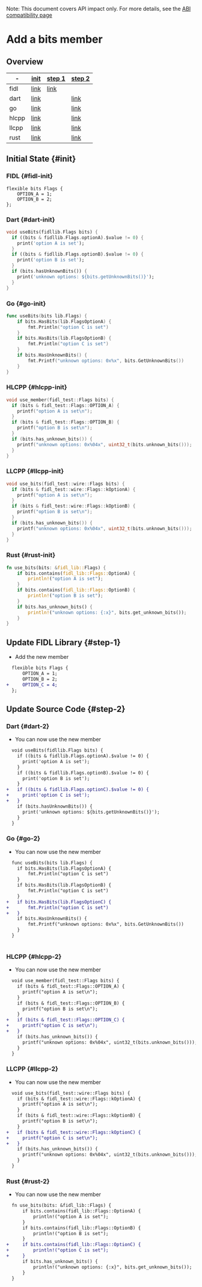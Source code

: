 <!-- WARNING: This file is machine generated by //src/tests/fidl/source_compatibility/gen, do not edit. -->

Note: This document covers API impact only. For more details, see the
[ABI compatibility page](/docs/development/languages/fidl/guides/compatibility/README.md)

# Add a bits member

## Overview

-|[init](#init)|[step 1](#step-1)|[step 2](#step-2)
---|---|---|---
fidl|[link](#fidl-init)|[link](#fidl-1)|
dart|[link](#dart-init)||[link](#dart-2)
go|[link](#go-init)||[link](#go-2)
hlcpp|[link](#hlcpp-init)||[link](#hlcpp-2)
llcpp|[link](#llcpp-init)||[link](#llcpp-2)
rust|[link](#rust-init)||[link](#rust-2)

## Initial State {#init}

### FIDL {#fidl-init}

```fidl
flexible bits Flags {
    OPTION_A = 1;
    OPTION_B = 2;
};
```

### Dart {#dart-init}

```dart
void useBits(fidllib.Flags bits) {
  if ((bits & fidllib.Flags.optionA).$value != 0) {
    print('option A is set');
  }
  if ((bits & fidllib.Flags.optionB).$value != 0) {
    print('option B is set');
  }
  if (bits.hasUnknownBits()) {
    print('unknown options: ${bits.getUnknownBits()}');
  }
}
```

### Go {#go-init}

```go
func useBits(bits lib.Flags) {
	if bits.HasBits(lib.FlagsOptionA) {
		fmt.Println("option C is set")
	}
	if bits.HasBits(lib.FlagsOptionB) {
		fmt.Println("option C is set")
	}
	if bits.HasUnknownBits() {
		fmt.Printf("unknown options: 0x%x", bits.GetUnknownBits())
	}
}

```

### HLCPP {#hlcpp-init}

```cpp
void use_member(fidl_test::Flags bits) {
  if (bits & fidl_test::Flags::OPTION_A) {
    printf("option A is set\n");
  }
  if (bits & fidl_test::Flags::OPTION_B) {
    printf("option B is set\n");
  }
  if (bits.has_unknown_bits()) {
    printf("unknown options: 0x%04x", uint32_t(bits.unknown_bits()));
  }
}
```

### LLCPP {#llcpp-init}

```cpp
void use_bits(fidl_test::wire::Flags bits) {
  if (bits & fidl_test::wire::Flags::kOptionA) {
    printf("option A is set\n");
  }
  if (bits & fidl_test::wire::Flags::kOptionB) {
    printf("option B is set\n");
  }
  if (bits.has_unknown_bits()) {
    printf("unknown options: 0x%04x", uint32_t(bits.unknown_bits()));
  }
}
```

### Rust {#rust-init}

```rust
fn use_bits(bits: &fidl_lib::Flags) {
    if bits.contains(fidl_lib::Flags::OptionA) {
        println!("option A is set");
    }
    if bits.contains(fidl_lib::Flags::OptionB) {
        println!("option B is set");
    }
    if bits.has_unknown_bits() {
        println!("unknown options: {:x}", bits.get_unknown_bits());
    }
}
```

## Update FIDL Library {#step-1}

- Add the new member

```diff
  flexible bits Flags {
      OPTION_A = 1;
      OPTION_B = 2;
+     OPTION_C = 4;
  };

```

## Update Source Code {#step-2}

### Dart {#dart-2}

- You can now use the new member

```diff
  void useBits(fidllib.Flags bits) {
    if ((bits & fidllib.Flags.optionA).$value != 0) {
      print('option A is set');
    }
    if ((bits & fidllib.Flags.optionB).$value != 0) {
      print('option B is set');
    }
+   if ((bits & fidllib.Flags.optionC).$value != 0) {
+     print('option C is set');
+   }
    if (bits.hasUnknownBits()) {
      print('unknown options: ${bits.getUnknownBits()}');
    }
  }

```

### Go {#go-2}

- You can now use the new member

```diff
  func useBits(bits lib.Flags) {
  	if bits.HasBits(lib.FlagsOptionA) {
  		fmt.Println("option C is set")
  	}
  	if bits.HasBits(lib.FlagsOptionB) {
  		fmt.Println("option C is set")
  	}
+ 	if bits.HasBits(lib.FlagsOptionC) {
+ 		fmt.Println("option C is set")
+ 	}
  	if bits.HasUnknownBits() {
  		fmt.Printf("unknown options: 0x%x", bits.GetUnknownBits())
  	}
  }
  

```

### HLCPP {#hlcpp-2}

- You can now use the new member

```diff
  void use_member(fidl_test::Flags bits) {
    if (bits & fidl_test::Flags::OPTION_A) {
      printf("option A is set\n");
    }
    if (bits & fidl_test::Flags::OPTION_B) {
      printf("option B is set\n");
    }
+   if (bits & fidl_test::Flags::OPTION_C) {
+     printf("option C is set\n");
+   }
    if (bits.has_unknown_bits()) {
      printf("unknown options: 0x%04x", uint32_t(bits.unknown_bits()));
    }
  }

```

### LLCPP {#llcpp-2}

- You can now use the new member

```diff
  void use_bits(fidl_test::wire::Flags bits) {
    if (bits & fidl_test::wire::Flags::kOptionA) {
      printf("option A is set\n");
    }
    if (bits & fidl_test::wire::Flags::kOptionB) {
      printf("option B is set\n");
    }
+   if (bits & fidl_test::wire::Flags::kOptionC) {
+     printf("option C is set\n");
+   }
    if (bits.has_unknown_bits()) {
      printf("unknown options: 0x%04x", uint32_t(bits.unknown_bits()));
    }
  }

```

### Rust {#rust-2}

- You can now use the new member

```diff
  fn use_bits(bits: &fidl_lib::Flags) {
      if bits.contains(fidl_lib::Flags::OptionA) {
          println!("option A is set");
      }
      if bits.contains(fidl_lib::Flags::OptionB) {
          println!("option B is set");
      }
+     if bits.contains(fidl_lib::Flags::OptionC) {
+         println!("option C is set");
+     }
      if bits.has_unknown_bits() {
          println!("unknown options: {:x}", bits.get_unknown_bits());
      }
  }

```

